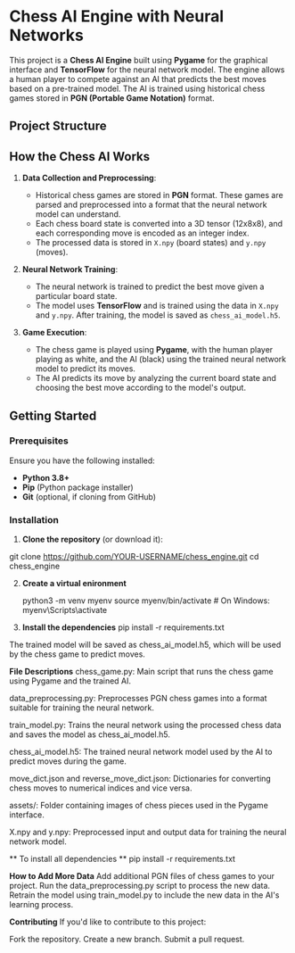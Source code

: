 # **Chess AI Engine with Neural Networks**

This project is a **Chess AI Engine** built using **Pygame** for the graphical interface and **TensorFlow** for the neural network model. The engine allows a human player to compete against an AI that predicts the best moves based on a pre-trained model. The AI is trained using historical chess games stored in **PGN (Portable Game Notation)** format.

## **Project Structure**


## **How the Chess AI Works**

1. **Data Collection and Preprocessing**:
   - Historical chess games are stored in **PGN** format. These games are parsed and preprocessed into a format that the neural network model can understand.
   - Each chess board state is converted into a 3D tensor (12x8x8), and each corresponding move is encoded as an integer index.
   - The processed data is stored in `X.npy` (board states) and `y.npy` (moves).

2. **Neural Network Training**:
   - The neural network is trained to predict the best move given a particular board state.
   - The model uses **TensorFlow** and is trained using the data in `X.npy` and `y.npy`. After training, the model is saved as `chess_ai_model.h5`.

3. **Game Execution**:
   - The chess game is played using **Pygame**, with the human player playing as white, and the AI (black) using the trained neural network model to predict its moves.
   - The AI predicts its move by analyzing the current board state and choosing the best move according to the model's output.

## **Getting Started**

### **Prerequisites**

Ensure you have the following installed:
- **Python 3.8+**
- **Pip** (Python package installer)
- **Git** (optional, if cloning from GitHub)

### **Installation**

1. **Clone the repository** (or download it):


git clone https://github.com/YOUR-USERNAME/chess_engine.git
cd chess_engine

2. **Create a virtual enironment**

   python3 -m venv myenv
   source myenv/bin/activate  # On Windows: myenv\Scripts\activate

3. **Install the dependencies**
   pip install -r requirements.txt

The trained model will be saved as chess_ai_model.h5, which will be used by the chess game to predict moves.

**File Descriptions**
chess_game.py: Main script that runs the chess game using Pygame and the trained AI.

data_preprocessing.py: Preprocesses PGN chess games into a format suitable for training the neural network.

train_model.py: Trains the neural network using the processed chess data and saves the model as chess_ai_model.h5.

chess_ai_model.h5: The trained neural network model used by the AI to predict moves during the game.

move_dict.json and reverse_move_dict.json: Dictionaries for converting chess moves to numerical indices and vice versa.

assets/: Folder containing images of chess pieces used in the Pygame interface.

X.npy and y.npy: Preprocessed input and output data for training the neural network model.


** To install all dependencies **
pip install -r requirements.txt

**How to Add More Data**
Add additional PGN files of chess games to your project.
Run the data_preprocessing.py script to process the new data.
Retrain the model using train_model.py to include the new data in the AI's learning process.

**Contributing**
If you'd like to contribute to this project:

Fork the repository.
Create a new branch.
Submit a pull request.
   



